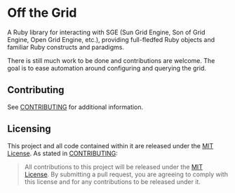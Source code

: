 # Off the Grid

A Ruby library for interacting with SGE (Sun Grid Engine, Son of Grid Engine, Open Grid Engine, etc.), providing full-fledfed Ruby objects and familiar Ruby constructs and paradigms.

There is still much work to be done and contributions are welcome. The goal is to ease automation around configuring and querying the grid.

## Contributing

See [CONTRIBUTING](CONTRIBUTING.md) for additional information.

## Licensing

This project and all code contained within it are released under the [MIT License](https://opensource.org/licenses/MIT). As stated in [CONTRIBUTING](CONTRIBUTING.md):

> All contributions to this project will be released under the [MIT License](https://opensource.org/licenses/MIT). By submitting a pull request, you are agreeing to comply with this license and for any contributions to be released under it.
